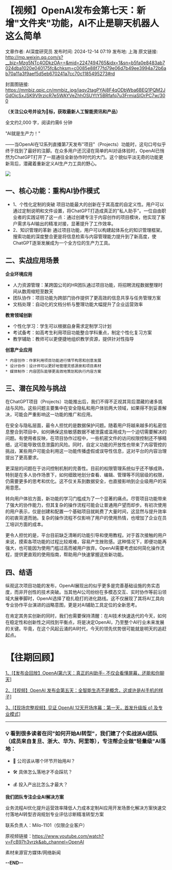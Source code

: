 # 【视频】OpenAI发布会第七天：新增"文件夹"功能，AI不止是聊天机器人这么简单

文章作者: AI深度研究员
发布时间: 2024-12-14 07:19
发布地: 上海
原文链接: http://mp.weixin.qq.com/s?__biz=Mzg5NTc4ODkzOA==&mid=2247494765&idx=1&sn=b5fa0e8483ab7024dba1020e040175fc&chksm=c0085e88f77fd79e06d7b49ee3994a72b6ab70a11a3f9aef5d5eb670241a7cc70c1185495273#rd

封面图链接: https://mmbiz.qpic.cn/mmbiz_jpg/iaqv2tagPYAj8F4qODbWba6BEQ1PQM2JGdOicSxJSK9V9rzicR7e5WAYVeZhhOSUYtY5BRfafq7u3FrmiaSIOrPC7w/300

**（关注公众号并设为🌟标，获取最新人工智能资讯和产品）**

全文约2,000 字，阅读约需6 分钟

"AI就是生产力！"

——当OpenAI在12系列直播第7天发布"项目"（Projects）功能时，这句口号似乎终于找到了最好的注脚。在众多用户还沉浸在简单的AI对话体验时，OpenAI已悄然为ChatGPT打开了一扇通往全新协作时代的大门。这个貌似平淡无奇的功能更新背后，潜藏着重新定义AI生产力工具的野心。

![](https://mmbiz.qpic.cn/mmbiz_png/iaqv2tagPYAj8F4qODbWba6BEQ1PQM2JGWtGhgqfHO5Awej9yXRDibgYXg0Gjd2B6dZw3VNxMaxygsJrClZF93ZQ/640?wx_fmt=png&from=appmsg)

## 一、核心功能：重构AI协作模式

  * 1、个性化定制的突破 项目功能最大的创新在于其高度的自定义性。用户可以通过定制说明和文件设置，将ChatGPT打造成真正的"私人助手"。一位自由职业者的实践证明了这一点：通过创建专注于内容创作的项目模块，他实现了客户需求与AI输出的精准对接，显著提升了工作效率。
  * 2、知识管理的革新 通过项目功能，用户可以构建起体系化的知识管理框架。搜索功能的深度整合更是将信息检索与内容管理能力提升到了新高度，使ChatGPT逐渐发展成为一个全方位的生产力工具。

## 二、实战应用场景

**企业环境应用**

  * 人力资源管理：某跨国公司的HR团队通过项目功能，将招聘流程数据整理时间从数周缩短至数天
  * 团队协作：项目功能为跨部门协作提供了更高效的信息共享与任务管理方案
  * 文档处理：自动化的文档分析与整理功能大幅提升了企业运营效率

**教育领域创新**

  * 个性化学习：学生可以根据自身需求定制学习计划
  * 考试备考：如高考生利用项目功能整合学科重点，制定个性化复习方案
  * 教学辅助：教师可以更便捷地组织教学资源，提供针对性指导

**创意产业应用**

    * 内容创作：作家利用项目功能进行情节构思和创意发展
    * 设计协作：设计师可以更好地管理灵感源泉和项目素材
    * 媒体制作：内容团队能够更高效地策划和执行内容方案

## 三、潜在风险与挑战

在ChatGPT项目（Projects）功能推出后，我们不得不正视其背后潜藏的诸多挑战与风险。这些问题主要集中在安全隐私和用户体验两大领域，如果得不到妥善解决，可能会严重影响这一功能的推广和应用。

在安全与隐私层面，最令人担忧的是数据保护问题。随着用户将越来越多的私密信息整合到项目中，如何确保这些敏感数据不被泄露或滥用成为一个迫切需要解决的问题。有使用者反映，在项目协作过程中，一些机密文件的访问权限控制还不够精细，这可能导致信息泄露的风险。同时，自定义功能的开放性也带来了内容管控的挑战，某些用户可能会利用这一功能传播虚假或误导性信息，这对平台的内容治理提出了更高要求。

更深层的问题在于访问控制机制的完善性。目前的权限管理系统似乎还不够成熟，特别是在多人协作场景下，如何细致地划分查看、编辑、管理等不同层级的权限，仍需要更多的思考和优化。这不仅关系到数据安全，也直接影响到企业级用户的采用意愿。

转向用户体验方面，新功能的学习门槛成为了一个显著的痛点。尽管项目功能带来了强大的协作能力，但其复杂的操作流程可能会让普通用户望而却步。有初次使用的用户表示，仅是创建和配置一个基础项目就耗费了大量时间，这显然与提升效率的初衷背道而驰。复杂的操作流程不仅影响了用户的使用热情，也增加了企业在员工培训方面的成本。

更令人担忧的是，平台目前缺乏清晰的功能引导和使用教程。对于首次接触的用户来说，摸索各项功能的过程比较艰难，容易产生挫败感。这种情况下，即便功能再强大，也可能因为使用门槛过高而被用户放弃。OpenAI需要考虑如何简化操作流程，提供更直观的使用指南，帮助用户快速掌握这些新功能。

## 四、结语

纵观这次项目功能的发布，OpenAI展现出的似乎更多是完善基础设施的务实态度，而非开创性的技术突破。当其他AI公司纷纷在多模态交互、实时协作等前沿领域大展拳脚时，OpenAI选择了稳扎稳打的进化路线。这不仅展现了其将AI工具向专业协作平台演进的战略意图，更是对AI辅助工具定位的全新思考。

在肯定其务实创新的同时，我们也需要保持清醒：在AI技术快速迭代的今天，如何在稳定性和创新性之间找到平衡点，将是决定OpenAI，乃至整个AI行业未来发展的关键。毕竟，在这个风起云涌的AI时代，今天的领先优势很可能就是明天的追赶起点。

# 【往期回顾】

[1、[【发布会回放】OpenAI第六天：真正的AI助手-
不仅会看懂屏幕，还能和你聊天]](https://mp.weixin.qq.com/s?__biz=Mzg5NTc4ODkzOA==&mid=2247494744&idx=1&sn=e4564dfc61783ce330fa0f7807b43f30&scene=21#wechat_redirect)

[2、[【视频】OpenAI
发布会第五天：全智能生态不是概念，这或许是AI手机的样子]](https://mp.weixin.qq.com/s?__biz=Mzg5NTc4ODkzOA==&mid=2247494714&idx=1&sn=60866c7684338753753f81f0628183fa&scene=21#wechat_redirect)

[3、[【现场完整视频】见证 OpenAI 12天开场序幕：第一天，首发升级版 o1
及专业模式]](https://mp.weixin.qq.com/s?__biz=Mzg5NTc4ODkzOA==&mid=2247494553&idx=1&sn=7f8ee3c545c2e4f864f37e709186f38f&scene=21#wechat_redirect)

* * *

### 💡 看到很多读者在问"如何开始AI转型"，我们建了个实战派AI团队（成员来自复旦、浙大、华为、阿里等），专注帮企业做"轻量级"AI落地：

  * 🎯 公司该从哪个环节开始用AI？

  * 🛠️ 具体怎么落地才不会踩坑？

  * 💰 投入产出比怎么才最大？

**我们团队专注企业AI解决方案**

业务流程AI优化提升运营效率降低人力成本定制AI应用开发场景化解决方案快速交付落地AI转型咨询规划专业评估诊断精准转型方案

联系负责人：Milo-1101（仅限企业客户）

原视频链接：https://www.youtube.com/watch?v=FcB97h3vrzk&ab_channel=OpenAI

素材来源官方媒体/网络新闻

**\--END--**

